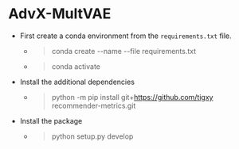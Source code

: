 

# AdvX-MultVAE
- First create a conda environment from the `requirements.txt` file.
  -  > conda create --name <envname> --file requirements.txt  
  - > conda activate <envname>
 
- Install the additional dependencies
  - > python -m pip install git+https://github.com/tigxy recommender-metrics.git

- Install the package
  - > python setup.py develop



